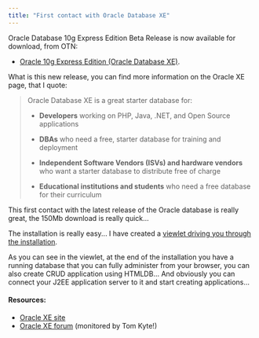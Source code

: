 ```yaml
---
title: "First contact with Oracle Database XE"
---
```


Oracle Database 10g Express Edition Beta Release is now available for download, from OTN:

*   [Oracle 10g Express Edition (Oracle Database XE)](http://www.oracle.com/technology/software/products/database/xe/index.html).

<!-- truncate -->

What is this new release, you can find more information on the Oracle XE page, that I quote:

> Oracle Database XE is a great starter database for:
>
> *   **Developers** working on PHP, Java, .NET, and Open Source applications
>
> *   **DBAs** who need a free, starter database for training and deployment
>
> *   **Independent Software Vendors (ISVs) and hardware vendors** who want a starter database to distribute free of charge
>
> *   **Educational institutions and students** who need a free database for their curriculum

This first contact with the latest release of the Oracle database is really great, the 150Mb download is really quick...

The installation is really easy... I have created a [viewlet driving you through the installation](http://www.grallandco.com/blog/archives/oracle-xe/oracle-xe-install.swf).

As you can see in the viewlet, at the end of the installation you have
a running database that you can fully administer from your browser, you
can also create CRUD application using HTMLDB... And obviously you can
connect your J2EE application server to it and start creating
applications...


#### Resources:

*   [Oracle XE site](http://www.oracle.com/technology/products/database/xe/index.html)
*   [Oracle XE forum](http://www.oracle.com/technology/products/database/xe/forum.html) (monitored by Tom Kyte!)
